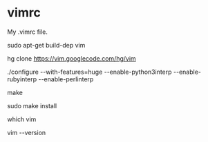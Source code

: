 vimrc
=====

My .vimrc file.

sudo apt-get build-dep vim

hg clone https://vim.googlecode.com/hg/vim


./configure --with-features=huge --enable-python3interp --enable-rubyinterp --enable-perlinterp


make

sudo make install



which vim

vim --version




